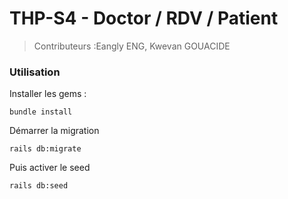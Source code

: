 # THP-S4 - Doctor / RDV / Patient

> Contributeurs :Eangly ENG, Kwevan GOUACIDE


### Utilisation

Installer les gems :

`bundle install`

Démarrer la migration

`rails db:migrate`

Puis activer le seed

`rails db:seed`



